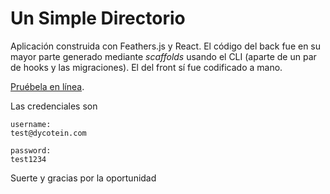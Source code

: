 # Un Simple Directorio

Aplicación construida con Feathers.js y React.
El código del back fue en su mayor parte generado mediante _scaffolds_ usando el CLI (aparte de un par de hooks y las migraciones). El del front sí fue codificado a mano.

[Pruébela en línea](https://dycotein.pages.dev).


Las credenciales son 
```
username:
test@dycotein.com

password:
test1234
```

Suerte y gracias por la oportunidad
